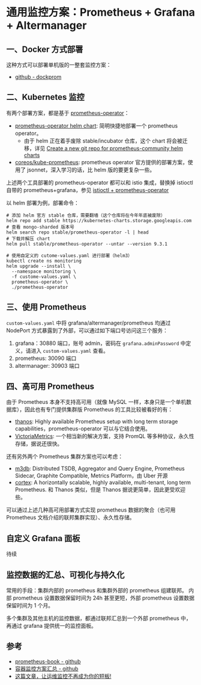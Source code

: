 # 通用监控方案：Prometheus + Grafana + Altermanager


## 一、Docker 方式部署

这种方式可以部署单机版的一整套监控方案：

- [github - dockprom](https://github.com/stefanprodan/dockprom)

## 二、Kubernetes 监控

有两个部署方案，都是基于 [prometheus-operator](https://github.com/prometheus-operator/prometheus-operator)：

- [prometheus-operator helm chart](https://github.com/helm/charts/tree/master/stable/prometheus-operator): 简明快捷地部署一个 prometheus operator。
  - 由于 helm 正在着手废除 stable/incubator 仓库，这个 chart 将会被迁移，详见 [Create a new git repo for prometheus-community helm charts](https://github.com/prometheus-community/community/issues/28)
- [coreos/kube-prometheus](https://github.com/coreos/kube-prometheus): prometheus operator 官方提供的部署方案，使用了 jsonnet，深入学习的话，比 helm 版的要更复杂一些。

上述两个工具部署的 prometheus-operator 都可以和 istio 集成，替换掉 istioctl 自带的 prometheus+grafana，参见 [istioctl + prometheus-operator](/kubernetes/service_mesh/README.md)

以 helm 部署为例，部署命令：

```shell
# 添加 helm 官方 stable 仓库，需要翻墙（这个仓库将在今年年底被废除）
helm repo add stable https://kubernetes-charts.storage.googleapis.com
# 查看 mongo-sharded 版本号
helm search repo stable/prometheus-operator -l | head
# 下载并解压 chart
helm pull stable/prometheus-operator --untar --version 9.3.1

# 使用自定义的 cutome-values.yaml 进行部署（helm3）
kubectl create ns monitoring
helm upgrade --install \
  --namespace monitoring \
  -f custome-values.yaml \
  prometheus-operator \
  ./prometheus-operator
```

## 三、使用 Prometheus

`custom-values.yaml` 中将 grafana/altermanager/prometheus 均通过 NodePort 方式暴露到了外部，可以通过如下端口号访问这三个服务：

1. grafana：30880 端口，账号 admin，密码在 `grafana.adminPassword` 中定义，请进入 `custom-values.yaml` 查看。
1. prometheus: 30090 端口
2. altermanager: 30903 端口


## 四、高可用 Prometheus

由于 Prometheus 本身不支持高可用（就像 MySQL 一样，本身只是一个单机数据库），因此也有专门提供集群版 Prometheus 的工具比较被看好的有：

- [thanos](https://github.com/thanos-io/thanos): Highly available Prometheus setup with long term storage capabilities，prometheus-operator 可以与它结合使用。
- [VictoriaMetrics](https://github.com/VictoriaMetrics/VictoriaMetrics): 一个相当新的解决方案，支持 PromQL 等多种协议，永久性存储，据说还很快。

还有另外两个 Prometheus 集群方案也可以考虑：

- [m3db](https://github.com/m3db/m3): Distributed TSDB, Aggregator and Query Engine, Prometheus Sidecar, Graphite Compatible, Metrics Platform，由 Uber 开源
- [cortex](https://github.com/cortexproject/cortex): A horizontally scalable, highly available, multi-tenant, long term Prometheus. 和 Thanos 类似，但是 Thanos 据说更简单，因此更受欢迎些。



可以通过上述几种高可用部署方式实现 prometheus 数据的聚合（也可用 Prometheus 文档介绍的联邦集群实现）、永久性存储。

## 自定义 Grafana 面板

待续


## 监控数据的汇总、可视化与持久化

常用的手段：集群内部的 prometheus 和集群外部的 prometheus 组建联邦。
内部 prometheus 设置数据保留时间为 24h 甚至更短，外部 prometheus 设置数据保留时间为 1 个月。

多个集群及其他主机的监控数据，都通过联邦汇总到一个外部 prometheus 中，再通过 grafana 提供统一的监控面板。


## 参考

- [prometheus-book - github](https://github.com/yunlzheng/prometheus-book)
- [容器监控方案汇总  - github](https://github.com/yasongxu/container-monitor)
- [这篇文章，让运维监控不再成为你的短板!](https://segmentfault.com/a/1190000020990098)
